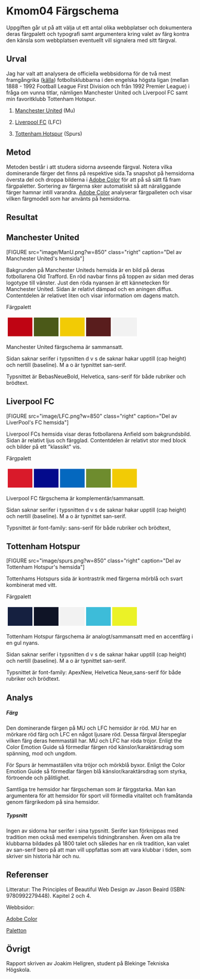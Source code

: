 ---
---
Kmom04 Färgschema
=======================

Uppgiften går ut på att välja ut ett antal olika webbplatser och dokumentera deras färgpalett och typografi samt argumentera kring valet av färg kontra den känsla som webbplatsen eventuellt vill signalera med sitt färgval.

Urval
-----------------------
Jag har valt att analysera de officiella webbsidorna för de två mest framgångrika ([källa](https://talksport.com/football/500729/which-premier-league-club-has-won-the-most-trophies/)) fotbollsklubbarna i den engelska högsta ligan (mellan 1888 - 1992 Football League First Division och från 1992 Premier League) i fråga om vunna titlar, nämligen Manchester United och Liverpool FC samt min favoritklubb Tottenham Hotspur.

1) [Manchester United](https://www.manutd.com/) (Mu)

2) [Liverpool FC](https://www.liverpoolfc.com/) (LFC)

3) [Tottenham Hotspur](https://www.tottenhamhotspur.com/) (Spurs)

Metod
-----------------------

Metoden består i att studera sidorna avseende färgval. Notera vilka dominerande färger det finns på respektive sida.Ta snapshot på hemsidorna översta del och droppa bilderna i [Adobe Color](https://color.adobe.com/sv/create) för att på så sätt få fram färgpaletter. Sortering av färgerna sker automatiskt så att näraliggande färger hamnar intill varandra. [Adobe Color](https://color.adobe.com/sv/create) analyserar färgpalleten och visar vilken färgmodell som har använts på hemsidorna.   

Resultat
-----------------------

Manchester United
-----------------

[FIGURE src="image/ManU.png?w=850" class="right" caption="Del av Manchester United's hemsida"]


Bakgrunden på Manchester Uniteds hemsida är en bild på deras fotbollarena Old Trafford. En röd navbar finns på toppen av sidan med deras logotype till vänster. Just den röda nyansen är ett kännetecken för Manchester United. Sidan är relativt dämpad och en aningen diffus. Contentdelen är relativet liten och visar information om dagens match.

Färgpalett
<table style="border-spacing: 4px; border-collapse: separate">
<tr>
<td style="height: 50px; width: 50px; background-color: #BF0413">
<td style="height: 50px; width: 50px; background-color: #4B5918">
<td style="height: 50px; width: 50px; background-color: #F2CB05">
<td style="height: 50px; width: 50px; background-color: #591D1D">
<td style="height: 50px; width: 50px; background-color: #F2F2F2">
</tr>
</table>

Manchester United färgschema är sammansatt.

Sidan saknar serifer i typsnitten d v s de saknar hakar upptill (cap height) och nertill (baseline). M a o är typnittet san-serif.

Typsnittet är BebasNeueBold, Helvetica, sans-serif för både rubriker och brödtext.


Liverpool FC
------------
[FIGURE src="image/LFC.png?w=850" class="right" caption="Del av LiverPool's FC hemsida"]

Liverpool FCs hemsida visar deras fotbollarena Anfield som bakgrundsbild. Sidan är relativt ljus och färgglad. Contentdelen är relativt stor med block och bilder på ett "klassikt" vis.

Färgpalett
<table style="border-spacing: 4px; border-collapse: separate">
<tr>
<td style="height: 50px; width: 50px; background-color: #D91A2A">
<td style="height: 50px; width: 50px; background-color: #030A8C">
<td style="height: 50px; width: 50px; background-color: #0468BF">
<td style="height: 50px; width: 50px; background-color: #6E8C2E">
<td style="height: 50px; width: 50px; background-color: #F2CB05">
</tr>
</table>

Liverpool FC färgschema är komplementär/sammansatt.

Sidan saknar serifer i typsnitten d v s de saknar hakar upptill (cap height) och nertill (baseline). M a o är typnittet san-serif.

Typsnittet är font-family: sans-serif för både rubriker och brödtext,


Tottenham Hotspur
-----------------
[FIGURE src="image/spurs.png?w=850" class="right" caption="Del av Tottenham Hotspur's hemsida"]

Tottenhams Hotspurs sida är kontrastrik med färgerna mörblå och svart kombinerat med vitt.


Färgpalett
<table style="border-spacing: 4px; border-collapse: separate">
<tr>
<td style="height: 50px; width: 50px; background-color: #152040">
<td style="height: 50px; width: 50px; background-color: #0F1426">
<td style="height: 50px; width: 50px; background-color: #F2F2F2">
<td style="height: 50px; width: 50px; background-color: #3DBCD9">
<td style="height: 50px; width: 50px; background-color: #EBF227">
</tr>
</table>


Tottenham Hotspur färgschema är analogt/sammansatt med en accentfärg i en gul nyans.

Sidan saknar serifer i typsnitten d v s de saknar hakar upptill (cap height) och nertill (baseline). M a o är typnittet san-serif.

Typsnittet är font-family: ApexNew, Helvetica Neue,sans-serif för både rubriker och brödtext.

Analys
-----------------------

<h5>Färg</h5>

Den dominerande färgen på MU och LFC hemsidor är röd. MU har en mörkare röd färg och LFC en något ljusare röd. Dessa färgval återspeglar vilken färg deras hemmaställ har. MU och LFC har röda tröjor. Enligt the Color Emotion Guide så förmedlar färgen röd känslor/karaktärsdrag som spänning, mod och ungdom.

För Spurs är hemmaställen vita tröjor och mörkblå byxor. Enligt the Color Emotion Guide så förmedlar färgen blå känslor/karaktärsdrag som styrka, förtroende och pålitlighet.  

Samtliga tre hemsidor har färgscheman som är färggstarka. Man kan argumentera för att hemsidor för sport vill förmedla vitalitet och framåtanda genom färgrikedom på sina hemsidor.


<h5>Typsnitt</h5>

Ingen av sidorna har serifer i sina typsnitt. Serifer kan förknippas med tradition men också med exempelvis tidningbranshen. Även om alla tre klubbarna bildades på 1800 talet och således har en rik tradition, kan valet av san-serif bero på att man vill uppfattas som att vara klubbar i tiden, som skriver sin historia här och nu.

Referenser
-----------------------

Litteratur:
The Principles of Beautiful Web Design av Jason Beaird (ISBN: 9780992279448). Kapitel 2 och 4.

Webbsidor:

[Adobe Color](https://color.adobe.com/sv/create)

[Paletton](https://paletton.com/#uid=1000u0kllllaFw0g0qFqFg0w0aF)

Övrigt
-----------------------

Rapport skriven av Joakim Hellgren, student på Blekinge Tekniska Högskola.
